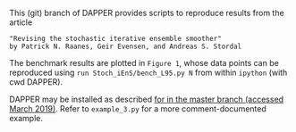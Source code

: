 This (git) branch of DAPPER provides scripts to reproduce results from the article


    "Revising the stochastic iterative ensemble smoother"
    by Patrick N. Raanes, Geir Evensen, and Andreas S. Stordal


The benchmark results are plotted in `Figure 1`,
whose data points can be reproduced using
`run Stoch_iEnS/bench_L95.py N`
from within `ipython` (with cwd DAPPER).

DAPPER may be installed as described [for in the master branch (accessed March 2019)](https://github.com/nansencenter/DAPPER#installation). Refer to `example_3.py` for a more comment-documented example.
